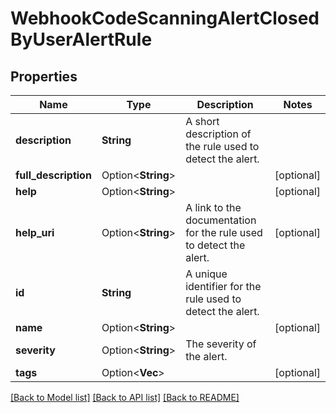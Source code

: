 # WebhookCodeScanningAlertClosedByUserAlertRule

## Properties

Name | Type | Description | Notes
------------ | ------------- | ------------- | -------------
**description** | **String** | A short description of the rule used to detect the alert. | 
**full_description** | Option<**String**> |  | [optional]
**help** | Option<**String**> |  | [optional]
**help_uri** | Option<**String**> | A link to the documentation for the rule used to detect the alert. | [optional]
**id** | **String** | A unique identifier for the rule used to detect the alert. | 
**name** | Option<**String**> |  | [optional]
**severity** | Option<**String**> | The severity of the alert. | 
**tags** | Option<**Vec<String>**> |  | [optional]

[[Back to Model list]](../README.md#documentation-for-models) [[Back to API list]](../README.md#documentation-for-api-endpoints) [[Back to README]](../README.md)


